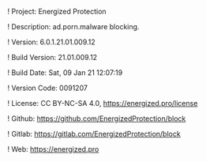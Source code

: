 ! Project: Energized Protection

! Description: ad.porn.malware blocking.

! Version: 6.0.1.21.01.009.12

! Build Version: 21.01.009.12

! Build Date: Sat, 09 Jan 21 12:07:19

! Version Code: 0091207

! License: CC BY-NC-SA 4.0, https://energized.pro/license

! Github: https://github.com/EnergizedProtection/block

! Gitlab: https://gitlab.com/EnergizedProtection/block


! Web: https://energized.pro
